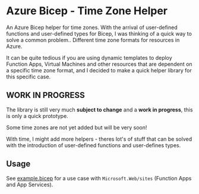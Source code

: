 # Azure Bicep - Time Zone Helper
An Azure Bicep helper for time zones.
With the arrival of user-defined functions and user-defined types for Bicep, I was thinking of a quick way to solve a common problem.. Different time zone formats for resources in Azure.

It can be quite tedious if you are using dynamic templates to deploy Function Apps, Virtual Machines and other resources that are dependent on a specific time zone format, and I decided to make a quick helper library for this specific case.

## WORK IN PROGRESS
The library is still very much **subject to change** and a **work in progress**, this is only a quick prototype.

Some time zones are not yet added but will be very soon!

With time, I might add more helpers - theres lot's of stuff that can be solved with the introduction of user-defined functions and user-defines types.

## Usage
See [example.bicep](example.bicep) for a use case with `Microsoft.Web/sites` (Function Apps and App Services).